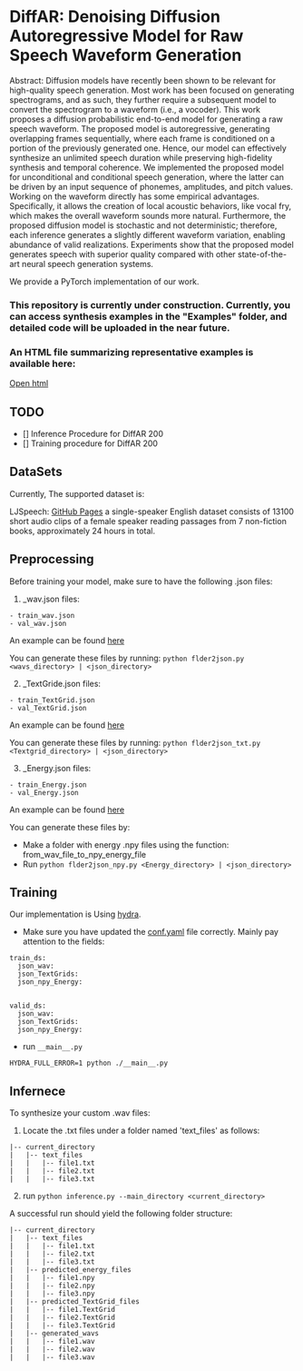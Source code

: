 # DiffAR: Denoising Diffusion Autoregressive Model for Raw Speech Waveform Generation

Abstract: Diffusion models have recently been shown to be relevant for high-quality speech generation. Most work has been focused on generating spectrograms, and as such, they further require a subsequent model to convert the spectrogram to a waveform (i.e., a vocoder). This work proposes a diffusion probabilistic end-to-end model for generating a raw speech waveform. The proposed model is autoregressive, generating overlapping frames sequentially, where each frame is conditioned on a portion of the previously generated one. Hence, our model can effectively synthesize an unlimited speech duration while preserving high-fidelity synthesis and temporal coherence. We implemented the proposed model for unconditional and conditional speech generation, where the latter can be driven by an input sequence of phonemes, amplitudes, and pitch values. Working on the waveform directly has some empirical advantages. Specifically, it allows the creation of local acoustic behaviors, like vocal fry, which makes the overall waveform sounds more natural. Furthermore, the proposed diffusion model is stochastic and not deterministic; therefore, each inference generates a slightly different waveform variation, enabling abundance of valid realizations. Experiments show that the proposed model generates speech with superior quality compared with other state-of-the-art neural speech generation systems.


We provide a PyTorch implementation of our work.

### This repository is currently under construction. Currently, you can access synthesis examples in the "Examples" folder, and detailed code will be uploaded in the near future. ###

### An HTML file summarizing representative examples is available here: ###
[Open html](github_IO/index.html)

## TODO
- [] Inference Procedure for DiffAR 200
- [] Training procedure for DiffAR 200


## DataSets ##
Currently, The supported dataset is:

LJSpeech: [GitHub Pages](https://keithito.com/LJ-Speech-Dataset/) a single-speaker English dataset consists of 13100 short audio clips of a female speaker reading passages from 7 non-fiction books, approximately 24 hours in total.

## Preprocessing ##
Before training your model, make sure to have the following .json files:
1. _wav.json files:
```
- train_wav.json
- val_wav.json
```
An example can be found [here](https://github.com/RBenita/DIFFAR/blob/main/Demo_json_files/Demo_wav.json)


You can generate these files by running:
`python flder2json.py <wavs_directory> | <json_directory>`

2. _TextGride.json files:
```
- train_TextGrid.json
- val_TextGrid.json
```
An example can be found [here](https://github.com/RBenita/DIFFAR/blob/main/Demo_json_files/Demo_textgrid.json)


You can generate these files by running:
`python flder2json_txt.py <Textgrid_directory> | <json_directory>`

3. _Energy.json files:
```
- train_Energy.json
- val_Energy.json
```
An example can be found [here](https://github.com/RBenita/DIFFAR/blob/main/Demo_json_files/Demo_npy_energy.json)


You can generate these files by:
   * Make a folder with energy .npy  files using the function:  from_wav_file_to_npy_energy_file
   * Run `python flder2json_npy.py <Energy_directory> | <json_directory>`

## Training ##
Our implementation is Using [hydra](https://hydra.cc).

* Make sure you have updated the [conf.yaml](https://github.com/RBenita/DIFFAR/blob/main/conf/conf.yaml) file correctly. Mainly pay attention to the fields:
```
train_ds:
  json_wav: 
  json_TextGrids:
  json_npy_Energy:


valid_ds:
  json_wav: 
  json_TextGrids:
  json_npy_Energy: 
```

* run `__main__.py`
```
HYDRA_FULL_ERROR=1 python ./__main__.py
```
  

## Infernece ##
To synthesize your custom .wav files: 
1. Locate the .txt files under a folder named 'text_files' as follows:
```
|-- current_directory
|   |-- text_files
|   |   |-- file1.txt
|   |   |-- file2.txt
|   |   |-- file3.txt
```
   
2. run `python inference.py --main_directory <current_directory>`

A successful run should yield the following folder structure:

```
|-- current_directory
|   |-- text_files
|   |   |-- file1.txt
|   |   |-- file2.txt
|   |   |-- file3.txt
|   |-- predicted_energy_files
|   |   |-- file1.npy
|   |   |-- file2.npy
|   |   |-- file3.npy
|   |-- predicted_TextGrid_files
|   |   |-- file1.TextGrid
|   |   |-- file2.TextGrid
|   |   |-- file3.TextGrid
|   |-- generated_wavs
|   |   |-- file1.wav
|   |   |-- file2.wav
|   |   |-- file3.wav

```




